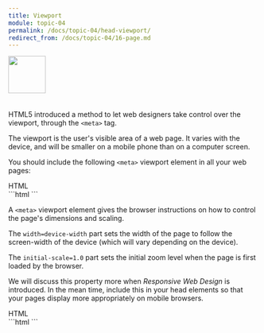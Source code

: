 ```yaml
---
title: Viewport
module: topic-04
permalink: /docs/topic-04/head-viewport/
redirect_from: /docs/topic-04/16-page.md
---
```


<img src="./../../../img/arrow-divider.svg" style="width: 75px; border: none; margin: 0px 0 20px 0" />

HTML5 introduced a method to let web designers take control over the viewport, through the `<meta>` tag.

The viewport is the user's visible area of a web page. It varies with the device, and will be smaller on a mobile phone than on a computer screen.

You should include the following `<meta>` viewport element in all your web pages:

<div id="code-heading">HTML</div>
```html
<meta name="viewport" content="width=device-width, initial-scale=1.0">
```

A `<meta>` viewport element gives the browser instructions on how to control the page's dimensions and scaling.

The `width=device-width` part sets the width of the page to follow the screen-width of the device (which will vary depending on the device).

The `initial-scale=1.0` part sets the initial zoom level when the page is first loaded by the browser.

We will discuss this property more when _Responsive Web Design_ is introduced. In the mean time, include this in your head elements so that your pages display more appropriately on mobile browsers.

<div id="code-heading">HTML</div>
```html
<!DOCTYPE html>
<html>
  <head>
    <meta charset="UTF-8">
    <meta name="description" content="Head Elements in HTML">
    <meta name="author" content="Justine Evans">
    <meta name="viewport" content="width=device-width, initial-scale=1.0">
  </head>

</html>
```

